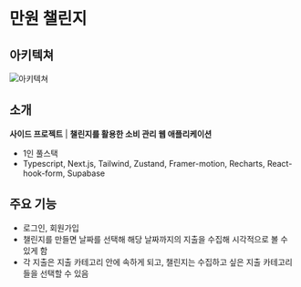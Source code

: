# 만원 챌린지

## 아키텍쳐

![아키텍쳐](https://github.com/user-attachments/assets/ae0ec429-347c-4614-9cd8-fd74bf66ef72)


## 소개
**사이드 프로젝트** | **챌린지를 활용한 소비 관리 웹 애플리케이션**

- 1인 풀스택
- Typescript, Next.js, Tailwind, Zustand, Framer-motion, Recharts, React-hook-form, Supabase

## 주요 기능

- 로그인, 회원가입
- 챌린지를 만들면 날짜를 선택해 해당 날짜까지의 지출을 수집해 시각적으로 볼 수 있게 함
- 각 지출은 지출 카테고리 안에 속하게 되고, 챌린지는 수집하고 싶은 지출 카테고리들을 선택할 수 있음
